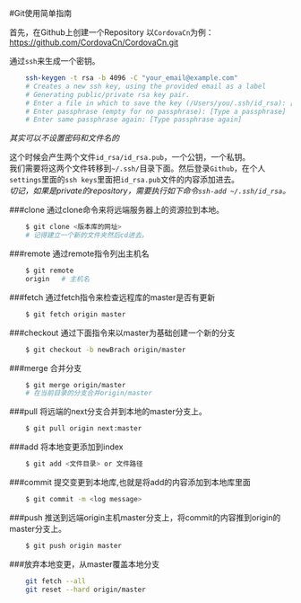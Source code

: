 #Git使用简单指南

首先，在Github上创建一个Repository 以`CordovaCn`为例：https://github.com/CordovaCn/CordovaCn.git

通过`ssh`来生成一个密钥。
```sh
    ssh-keygen -t rsa -b 4096 -C "your_email@example.com"
    # Creates a new ssh key, using the provided email as a label
    # Generating public/private rsa key pair.
    # Enter a file in which to save the key (/Users/you/.ssh/id_rsa): [Press enter]
    # Enter passphrase (empty for no passphrase): [Type a passphrase]
    # Enter same passphrase again: [Type passphrase again]
```
*其实可以不设置密码和文件名的*

这个时候会产生两个文件`id_rsa/id_rsa.pub`，一个公钥，一个私钥。<br>
我们需要将这两个文件转移到`~/.ssh/`目录下面。然后登录`Github`，在个人`settings`里面的`ssh keys`里面把`id_rsa.pub`文件的内容添加进去。<br>
*切记，如果是private的repository，需要执行如下命令`ssh-add ~/.ssh/id_rsa`。*

###clone
通过clone命令来将远端服务器上的资源拉到本地。
```sh
    $ git clone <版本库的网址>
    # 记得建立一个新的文件夹然后cd进去。
```

###remote
通过remote指令列出主机名
```sh
    $ git remote
    origin   # 主机名
```

###fetch
通过fetch指令来检查远程库的master是否有更新
```sh
    $ git fetch origin master
```

###checkout
通过下面指令来以master为基础创建一个新的分支
```sh
    $ git checkout -b newBrach origin/master
```

###merge
合并分支
```sh
    $ git merge origin/master
    # 在当前目录的分支合并origin/master
```

###pull
将远端的next分支合并到本地的master分支上。
```sh
    $ git pull origin next:master 
```

###add
将本地变更添加到index
```sh
    $ git add <文件目录> or 文件路径
```

###commit
提交变更到本地库,也就是将add的内容添加到本地库里面
```sh
    $ git commit -m <log message>
```

###push
推送到远端origin主机master分支上，将commit的内容推到origin的master分支上。
```sh
    $ git push origin master
```

###放弃本地变更，从master覆盖本地分支
```sh
    git fetch --all
    git reset --hard origin/master
```
